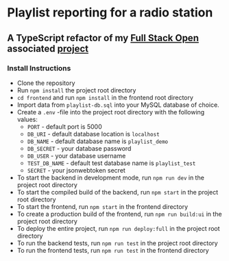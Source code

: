 # Playlist reporting for a radio station

## A TypeScript refactor of my [Full Stack Open](https://fullstackopen.com/en/) associated [project](https://github.com/teemukostamo/fullstack_harjoitustyo)

### Install Instructions

- Clone the repository
- Run `npm install` the project root directory
- `cd frontend` and run `npm install` in the frontend root directory
- Import data from `playlist-db.sql` into your MySQL database of choice.
- Create a `.env` -file into the project root directory with the following values:
  - `PORT` - default port is 5000
  - `DB_URI` - default database location is `localhost`
  - `DB_NAME` - default database name is `playlist_demo`
  - `DB_SECRET` - your database password
  - `DB_USER` - your database username
  - `TEST_DB_NAME` - default test database name is `playlist_test`
  - `SECRET` - your jsonwebtoken secret
- To start the backend in development mode, run `npm run dev` in the project root directory
- To start the compiled build of the backend, run `npm start` in the project root directory
- To start the frontend, run `npm start` in the frontend directory
- To create a production build of the frontend, run `npm run build:ui` in the project root directory
- To deploy the entire project, run `npm run deploy:full` in the project root directory
- To run the backend tests, run `npm run test` in the project root directory
- To run the frontend tests, run `npm run test` in the frontend directory

